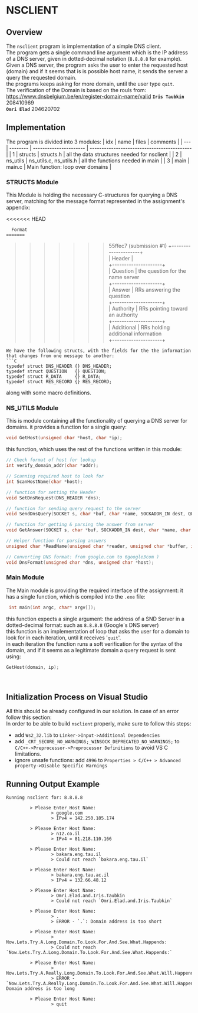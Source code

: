 # NSCLIENT

## Overview
The `nsclient` program is implementation of a simple DNS client.  
The program gets a single command line argument which is the IP address of a DNS server, given
in dotted-decimal notation (`8.8.8.8` for example).  
Given a DNS server, the program asks the user to enter the requested host (domain) and if it seems that is is possible host name, it sends the server a query the requested domain.  
the programs keeps asking for more domain, until the user type `quit`.  
The verification of the Domain is based on the rouls from:
https://www.dnsbelgium.be/en/register-domain-name/valid
**`Iris Taubkin`** 208410969  
**`Omri Elad`**    204620702  


## Implementation
The program is divided into 3 modules:
| idx | name     | files                  | comments                                    |
| --- | -------- | ---------------------- | ------------------------------------------- |
| 1   | structs  | structs.h              | all the data structures needed for nsclient |
| 2   | ns_utils | ns_utils.c, ns_utils.h | all the functions needed in main            |
| 3   | main     | main.c                 | Main function: loop over domains            |

### **STRUCTS Module**
This Module is holding the necessary C-structures for querying a DNS server, matching for the message format represented in the assignment's appendix:

<<<<<<< HEAD
```
  Format                                                        
=======
```                                                        
>>>>>>> 55ffec7 (submission #1)
+---------------------+  
| Header              |  
+---------------------+  
| Question            |  the question for the name server  
+---------------------+  
| Answer              |  RRs answering the question  
+---------------------+  
| Authority           |  RRs pointing toward an authority  
+---------------------+  
| Additional          |  RRs holding additional information  
+---------------------+  
```
We have the following structs, with the fields for the the information that changes from one message to another:
```C
typedef struct DNS_HEADER {} DNS_HEADER;
typedef struct QUESTION   {} QUESTION;
typedef struct R_DATA     {} R_DATA;
typedef struct RES_RECORD {} RES_RECORD;
```
along with some macro definitions.  


### **NS_UTILS Module**
This is module containing all the functionality of querying a DNS server for domains.
it provides a function for a single query:
```C
void GetHost(unsigned char *host, char *ip);
```
this function, which uses the rest of the functions written in this module:
```C
// Check format of host for lookup
int verify_domain_addr(char *addr);

// Scanning required host to look for
int ScanHostName(char *host);

// function for setting the Header
void SetDnsRequest(DNS_HEADER *dns);

// function for sending query request to the server
void SendDnsQuery(SOCKET s, char *buf, char *name, SOCKADDR_IN dest, QUESTION *info);

// function for getting & parsing the answer from server
void GetAnswer(SOCKET s, char *buf, SOCKADDR_IN dest, char *name, char *host_name);

// Helper function for parsing answers
unsigned char *ReadName(unsigned char *reader, unsigned char *buffer, int *count);

// Converting DNS format: from google.com to 6google3com )
void DnsFormat(unsigned char *dns, unsigned char *host);
```


### **Main Module**  
The Main module is providing the required interface of the assignment:
it has a single function, which is compiled into the `.exe` file:
```C
 int main(int argc, char* argv[]);
``` 
this function expects a single argument: the address of a SND Server in a dotted-decimal format: such as `8.8.8.8` (Google\`s DNS server)  
this function is an implementation of loop that asks the user for a domain to look for in each iteration, until it receives '`quit`'.  
in each iteration the function runs a soft verification for the syntax of the domain, and if it seems as a legitimate domain a query request is sent using:
```C
GetHost(domain, ip);
```
<br>  

## Initialization Process on Visual Studio
All this should be already configured in our solution. In case of an error follow this section:  
In order to be able to build `nsclient` properly, make sure to follow this steps:
 * add `Ws2_32.lib` to `Linker->Input->Additional Dependencies`
 * add `_CRT_SECURE_NO_WARNINGS;_WINSOCK_DEPRECATED_NO_WARNINGS;` to `C/C++->Preprocessor->Preprocessor Definitions` to avoid VS C limitations.
 * ignore unsafe functions: add `4996` to `Properties > C/C++ > Advanced property->Disable Specific Warnings`


## Running Output Example
```Console
Running nsclient for: 8.8.8.8

         > Please Enter Host Name:
                 > google.com
                 > IPv4 = 142.250.185.174

         > Please Enter Host Name:
                 > n12.co.il
                 > IPv4 = 81.218.110.166

         > Please Enter Host Name:
                 > bakara.eng.tau.il
                 > Could not reach `bakara.eng.tau.il`

         > Please Enter Host Name:
                 > bakara.eng.tau.ac.il
                 > IPv4 = 132.66.48.12

         > Please Enter Host Name:
                 > Omri.Elad.and.Iris.Taubkin
                 > Could not reach `Omri.Elad.and.Iris.Taubkin`

         > Please Enter Host Name:
                 > .
                 > ERROR - `.`: Domain address is too short

         > Please Enter Host Name:
                 > Now.Lets.Try.A.Long.Domain.To.Look.For.And.See.What.Happends:
                 > Could not reach `Now.Lets.Try.A.Long.Domain.To.Look.For.And.See.What.Happends:`

         > Please Enter Host Name:
                 > Now.Lets.Try.A.Really.Long.Domain.To.Look.For.And.See.What.Will.Happend.Now:
                 > ERROR - `Now.Lets.Try.A.Really.Long.Domain.To.Look.For.And.See.What.Will.Happend.Now:`: Domain address is too long

         > Please Enter Host Name:
                 > quit
```
